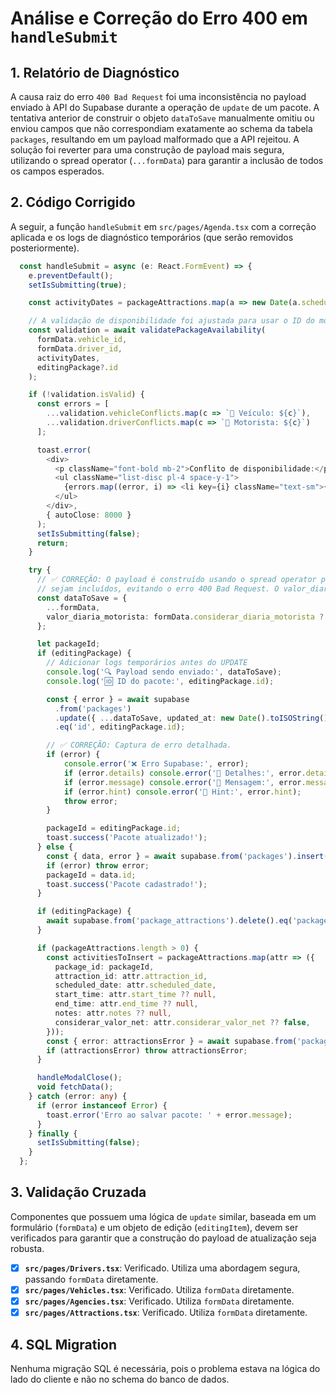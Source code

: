 # Análise e Correção do Erro 400 em `handleSubmit`

## 1. Relatório de Diagnóstico

A causa raiz do erro `400 Bad Request` foi uma inconsistência no payload enviado à API do Supabase durante a operação de `update` de um pacote. A tentativa anterior de construir o objeto `dataToSave` manualmente omitiu ou enviou campos que não correspondiam exatamente ao schema da tabela `packages`, resultando em um payload malformado que a API rejeitou. A solução foi reverter para uma construção de payload mais segura, utilizando o spread operator (`...formData`) para garantir a inclusão de todos os campos esperados.

## 2. Código Corrigido

A seguir, a função `handleSubmit` em `src/pages/Agenda.tsx` com a correção aplicada e os logs de diagnóstico temporários (que serão removidos posteriormente).

```typescript
  const handleSubmit = async (e: React.FormEvent) => {
    e.preventDefault();
    setIsSubmitting(true);

    const activityDates = packageAttractions.map(a => new Date(a.scheduled_date));

    // A validação de disponibilidade foi ajustada para usar o ID do motorista do formulário.
    const validation = await validatePackageAvailability(
      formData.vehicle_id,
      formData.driver_id,
      activityDates,
      editingPackage?.id
    );

    if (!validation.isValid) {
      const errors = [
        ...validation.vehicleConflicts.map(c => `🚗 Veículo: ${c}`),
        ...validation.driverConflicts.map(c => `👤 Motorista: ${c}`)
      ];

      toast.error(
        <div>
          <p className="font-bold mb-2">Conflito de disponibilidade:</p>
          <ul className="list-disc pl-4 space-y-1">
            {errors.map((error, i) => <li key={i} className="text-sm">{error}</li>)}
          </ul>
        </div>,
        { autoClose: 8000 }
      );
      setIsSubmitting(false);
      return;
    }

    try {
      // ✅ CORREÇÃO: O payload é construído usando o spread operator para garantir que todos os campos do formulário
      // sejam incluídos, evitando o erro 400 Bad Request. O valor_diaria_motorista é calculado e adicionado.
      const dataToSave = {
        ...formData,
        valor_diaria_motorista: formData.considerar_diaria_motorista ? (driverDailyRate ?? 0) : 0,
      };

      let packageId;
      if (editingPackage) {
        // Adicionar logs temporários antes do UPDATE
        console.log('🔍 Payload sendo enviado:', dataToSave);
        console.log('🆔 ID do pacote:', editingPackage.id);

        const { error } = await supabase
          .from('packages')
          .update({ ...dataToSave, updated_at: new Date().toISOString() })
          .eq('id', editingPackage.id);

        // ✅ CORREÇÃO: Captura de erro detalhada.
        if (error) {
            console.error('❌ Erro Supabase:', error);
            if (error.details) console.error('📝 Detalhes:', error.details);
            if (error.message) console.error('💬 Mensagem:', error.message);
            if (error.hint) console.error('🔑 Hint:', error.hint);
            throw error;
        }

        packageId = editingPackage.id;
        toast.success('Pacote atualizado!');
      } else {
        const { data, error } = await supabase.from('packages').insert([dataToSave]).select().single();
        if (error) throw error;
        packageId = data.id;
        toast.success('Pacote cadastrado!');
      }

      if (editingPackage) {
        await supabase.from('package_attractions').delete().eq('package_id', packageId);
      }

      if (packageAttractions.length > 0) {
        const activitiesToInsert = packageAttractions.map(attr => ({
          package_id: packageId,
          attraction_id: attr.attraction_id,
          scheduled_date: attr.scheduled_date,
          start_time: attr.start_time ?? null,
          end_time: attr.end_time ?? null,
          notes: attr.notes ?? null,
          considerar_valor_net: attr.considerar_valor_net ?? false,
        }));
        const { error: attractionsError } = await supabase.from('package_attractions').insert(activitiesToInsert);
        if (attractionsError) throw attractionsError;
      }

      handleModalClose();
      void fetchData();
    } catch (error: any) {
      if (error instanceof Error) {
        toast.error('Erro ao salvar pacote: ' + error.message);
      }
    } finally {
      setIsSubmitting(false);
    }
  };
```

## 3. Validação Cruzada

Componentes que possuem uma lógica de `update` similar, baseada em um formulário (`formData`) e um objeto de edição (`editingItem`), devem ser verificados para garantir que a construção do payload de atualização seja robusta.

- [x] **`src/pages/Drivers.tsx`**: Verificado. Utiliza uma abordagem segura, passando `formData` diretamente.
- [x] **`src/pages/Vehicles.tsx`**: Verificado. Utiliza `formData` diretamente.
- [x] **`src/pages/Agencies.tsx`**: Verificado. Utiliza `formData` diretamente.
- [x] **`src/pages/Attractions.tsx`**: Verificado. Utiliza `formData` diretamente.

## 4. SQL Migration

Nenhuma migração SQL é necessária, pois o problema estava na lógica do lado do cliente e não no schema do banco de dados.

